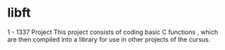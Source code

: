 # libft
1 - 1337 Project
This project consists of coding basic C functions , which are then compiled into a library for use in other projects of the cursus.

